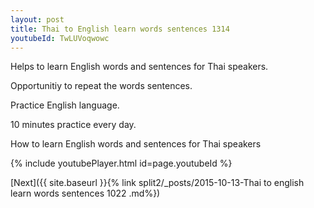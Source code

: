 ```yaml
---
layout: post
title: Thai to English learn words sentences 1314 
youtubeId: TwLUVoqwowc
---
```

 
 
Helps to learn English words and sentences for Thai speakers.

Opportunitiy to repeat the words sentences. 

Practice English language. 
 
10 minutes practice every day. 
 
How to learn English words and sentences for Thai speakers 
 
{% include youtubePlayer.html id=page.youtubeId %}
 
 
[Next]({{ site.baseurl }}{% link  split2/_posts/2015-10-13-Thai to english learn words sentences 1022 .md%})
 
